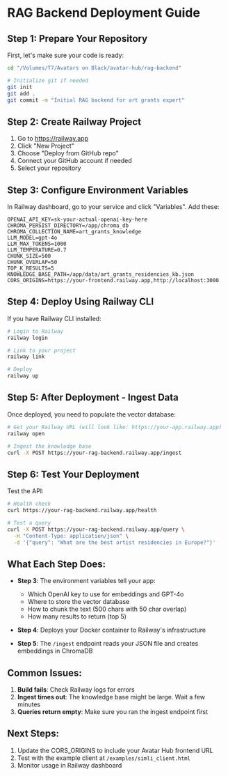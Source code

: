 # RAG Backend Deployment Guide

## Step 1: Prepare Your Repository

First, let's make sure your code is ready:

```bash
cd "/Volumes/T7/Avatars on Black/avatar-hub/rag-backend"

# Initialize git if needed
git init
git add .
git commit -m "Initial RAG backend for art grants expert"
```

## Step 2: Create Railway Project

1. Go to https://railway.app
2. Click "New Project"
3. Choose "Deploy from GitHub repo" 
4. Connect your GitHub account if needed
5. Select your repository

## Step 3: Configure Environment Variables

In Railway dashboard, go to your service and click "Variables". Add these:

```
OPENAI_API_KEY=sk-your-actual-openai-key-here
CHROMA_PERSIST_DIRECTORY=/app/chroma_db
CHROMA_COLLECTION_NAME=art_grants_knowledge
LLM_MODEL=gpt-4o
LLM_MAX_TOKENS=1000
LLM_TEMPERATURE=0.7
CHUNK_SIZE=500
CHUNK_OVERLAP=50
TOP_K_RESULTS=5
KNOWLEDGE_BASE_PATH=/app/data/art_grants_residencies_kb.json
CORS_ORIGINS=https://your-frontend.railway.app,http://localhost:3000
```

## Step 4: Deploy Using Railway CLI

If you have Railway CLI installed:

```bash
# Login to Railway
railway login

# Link to your project
railway link

# Deploy
railway up
```

## Step 5: After Deployment - Ingest Data

Once deployed, you need to populate the vector database:

```bash
# Get your Railway URL (will look like: https://your-app.railway.app)
railway open

# Ingest the knowledge base
curl -X POST https://your-rag-backend.railway.app/ingest
```

## Step 6: Test Your Deployment

Test the API:

```bash
# Health check
curl https://your-rag-backend.railway.app/health

# Test a query
curl -X POST https://your-rag-backend.railway.app/query \
  -H "Content-Type: application/json" \
  -d '{"query": "What are the best artist residencies in Europe?"}'
```

## What Each Step Does:

- **Step 3**: The environment variables tell your app:
  - Which OpenAI key to use for embeddings and GPT-4o
  - Where to store the vector database
  - How to chunk the text (500 chars with 50 char overlap)
  - How many results to return (top 5)

- **Step 4**: Deploys your Docker container to Railway's infrastructure

- **Step 5**: The `/ingest` endpoint reads your JSON file and creates embeddings in ChromaDB

## Common Issues:

1. **Build fails**: Check Railway logs for errors
2. **Ingest times out**: The knowledge base might be large. Wait a few minutes
3. **Queries return empty**: Make sure you ran the ingest endpoint first

## Next Steps:

1. Update the CORS_ORIGINS to include your Avatar Hub frontend URL
2. Test with the example client at `/examples/simli_client.html`
3. Monitor usage in Railway dashboard